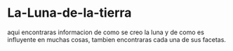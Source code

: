 # La-Luna-de-la-tierra

aqui encontraras informacion de como se creo la luna y de como es influyente en muchas cosas, tambien encontraras cada una de sus facetas.
